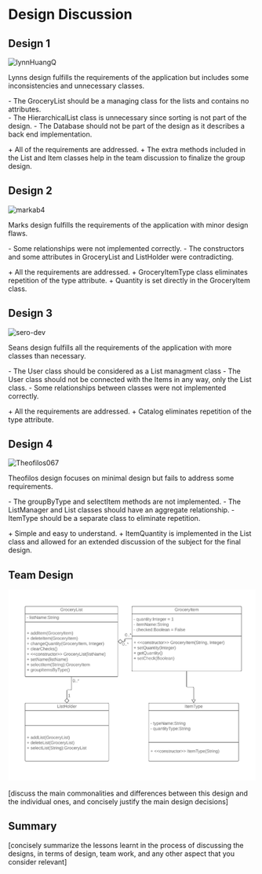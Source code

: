 ﻿# Design Discussion

## Design 1

![lynnHuangQ](../Design-Individual​/lynnHuangQ/design.png) 

Lynns design fulfills the requirements of the application but includes
some inconsistencies and unnecessary classes.

\- The GroceryList should be a managing class for the lists and contains no attributes.<br>
\- The HierarchicalList class is unnecessary since sorting is not part of the design.
\- The Database should not be part of the design as it describes a back end implementation.

\+ All of the requirements are addressed.
\+ The extra methods included in the List and Item classes help in the team
  discussion to finalize the group design.

## Design 2
![markab4](../Design-Individual​/markab4/design.png)

Marks design fulfills the requirements of the application with minor
design flaws. 

\- Some relationships were not implemented correctly.
\- The constructors and some attributes in GroceryList and ListHolder were contradicting.

\+ All the requirements are addressed.
\+ GroceryItemType class eliminates repetition of the type attribute.
\+ Quantity is set directly in the GroceryItem class.


## Design 3
![sero-dev](../Design-Individual​/sero-dev/design.png)

Seans design fulfills all the requirements of the application with 
more classes than necessary.

\- The User class should be considered as a List managment class
\- The User class should not be connected with the Items in any way, only the List class.
\- Some relationships between classes were not implemented correctly.

\+ All the requirements are addressed.
\+ Catalog eliminates repetition of the type attribute.


## Design 4
![Theofilos067](../Design-Individual​/Theofilos067/design.png)

Theofilos design focuses on minimal design but fails to address some 
requirements.

\- The groupByType and selectItem methods are not implemented.
\- The ListManager and List classes should have an aggregate relationship.
\- ItemType should be a separate class to eliminate repetition.

\+ Simple and easy to understand.
\+ ItemQuantity is implemented in the List class and allowed for an extended discussion
  of the subject for the final design.


## Team Design
![Team](design-team.png)

[discuss the main commonalities and differences between this design and the individual ones, and concisely justify the main design decisions]
 

## Summary

[concisely summarize the lessons learnt in the process of discussing the designs, in terms of design, team work, and any other aspect that you consider relevant]
